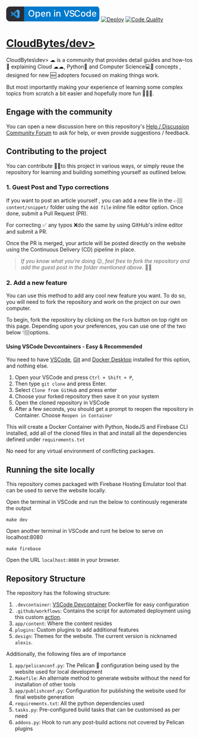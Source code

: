 [![Open in VSCode](resources/ovs.svg)](https://open.vscode.dev/CloudBytesDotDev/CloudBytes.dev)
[![Deploy](https://github.com/CloudBytesDotDev/CloudBytes.dev/actions/workflows/workflow.yml/badge.svg)](https://github.com/CloudBytesDotDev/CloudBytes.dev/actions/workflows/workflow.yml)
[![Code Quality](https://github.com/CloudBytesDotDev/CloudBytes.dev/actions/workflows/codeql.yml/badge.svg)](https://github.com/CloudBytesDotDev/CloudBytes.dev/actions/workflows/codeql.yml)

# [CloudBytes/dev>](https://cloudbytes.dev)
CloudBytes\dev> ☁ is a community that provides detail guides and how-tos🤔 explaining Cloud ☁☁, Python🐍 and Computer Science💻🧪 concepts , designed for new 🆕 adopters focused on making things work. 

But most importantly making your experience of learning some complex topics from scratch a bit easier and hopefully more fun 🎉🎈😁. 

## Engage with the community
You can open a new discussion here on this repository's [Help / Discussion Community Forum](https://github.com/CloudBytesDotDev/CloudBytes.dev/discussions) to ask for help, or even provide suggestions / feedback.

## Contributing to the project

You can contribute 🤝🏽to this project in various ways, or simply reuse the repository for learning and building something yourself as outlined below.
### 1. Guest Post and Typo corrections

If you want to post an article yourself , you can add a new file in the 👉🏽 `content/snippet/` folder using the `Add file` inline file editor option.  Once done, submit a Pull Request (PR). 

For correcting ✅ any typos ❌do the same by using GitHub's inline editor and submit a PR. 

Once the PR is merged, your article will be posted directly on the website using the Continuous Delivery (CD) pipeline in place. 

> *If you know what you're doing* 😉, *feel free to fork the repository and add the guest post in the folder mentioned above.* ☝🏽

### 2. Add a new feature

You can use this method to add any cool new feature you want. To do so, you will need to fork the repository and work on the project on our own computer. 

To begin, fork the repository by clicking on the `Fork` button on top right on this page.  Depending upon your preferences, you can use one of the two below 👇🏽options.

#### Using VSCode Devcontainers - Easy & Recommended

You need to have [VSCode](https://code.visualstudio.com/download), [Git](https://git-scm.com/) and [Docker Desktop](https://www.docker.com/products/docker-desktop) installed for this option, and nothing else.

1. Open your VSCode and press `Ctrl + Shift + P`, 
2. Then type `git clone` and press Enter. 
3. Select `Clone from GitHub` and press enter
4. Choose  your forked repository then save it on your system
5. Open the cloned repository in VSCode
6. After a few seconds, you should get a prompt to reopen the repository in Container. Choose `Reopen in Container`

This will create a Docker Container with Python, NodeJS and Firebase CLI installed, add all of the cloned files in that and install all the dependencies defined under `requirements.txt`

No need for any virtual environment of conflicting packages. 

## Running the site locally

This repository comes packaged with Firebase Hosting Emulator tool that can be used to serve the website locally. 

Open the terminal in VSCode and run the below to continously regenerate the output
```
make dev
```

Open another terminal in VSCode and runt he below to serve on localhost:8080
```
make firebase
```
Open the URL `localhost:8080` in your browser. 
## Repository Structure

The repository has the following structure:

1. `.devcontainer`: [VSCode Devcontainer](https://code.visualstudio.com/docs/remote/containers) Dockerfile for easy configuration
2. `.github/workflows`: Contains the script for automated deployment using this custom [action](https://github.com/rehanhaider/pelican-build-deploy-anywhere).
3. `app/content`: Where the content resides
4. `plugins`: Custom plugins to add additional features
5. `design`: Themes for the website. The current version is nicknamed `alexis`.


Additionally, the following files are of importance

1. `app/pelicanconf.py`: The Pelican 🦢 configuration being used by the website used for local development
2. `Makefile`: An alternate method to generate website without the need for installation of other tools
3. `app/publishconf.py`: Configuration for publishing the website used for final website generation
4. `requirements.txt`: All the python dependencies used
5. `tasks.py`: Pre-configured build tasks that can be customised as per need
6. `addons.py`: Hook to run any post-build actions not covered by Pelican plugins





